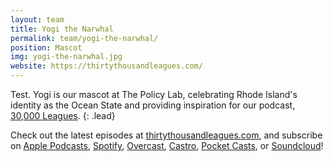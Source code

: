 ```yaml
---
layout: team
title: Yogi the Narwhal
permalink: team/yogi-the-narwhal/
position: Mascot
img: yogi-the-narwhal.jpg
website: https://thirtythousandleagues.com/
---
```


Test. Yogi is our mascot at The Policy Lab, celebrating Rhode Island's identity as the Ocean State and providing inspiration for our podcast, [30,000 Leagues](https://thirtythousandleagues.com/).
{: .lead}

Check out the latest episodes at [thirtythousandleagues.com](https://thirtythousandleagues.com/), and subscribe on [Apple Podcasts](https://podcasts.apple.com/us/podcast/30-000-leagues/id1476890683), [Spotify](https://open.spotify.com/show/0pItMizm0y0ndIkiV2kkgu), [Overcast](https://overcast.fm/itunes1476890683/30-000-leagues), [Castro](https://castro.fm/podcast/93f47969-b5a2-489d-b71c-fded2d475fc9), [Pocket Casts](https://play.pocketcasts.com/web/podcasts/share?id=4e240770-aa79-0137-fae6-0acc26574db2), or [Soundcloud](https://soundcloud.com/thirty-thousand-leagues/special-edition-what-we-know)!
